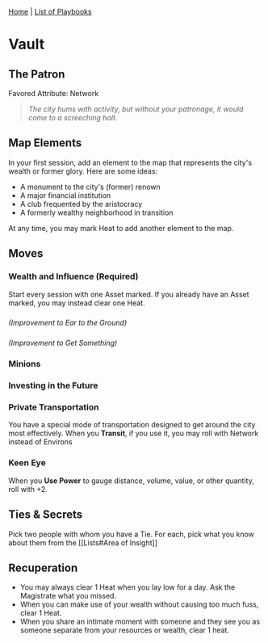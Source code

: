 [Home](../index.md) | [List of Playbooks](../index.md#Playbooks)

# Vault
## The Patron
Favored Attribute: Network

>*The city hums with activity, but without your patronage, it would come to a screeching halt.*

## Map Elements
In your first session, add an element to the map that represents the city's wealth or former glory. Here are some ideas:

- A monument to the city's (former) renown
- A major financial institution
- A club frequented by the aristocracy
- A formerly wealthy neighborhood in transition

At any time, you may mark Heat to add another element to the map.

## Moves
### Wealth and Influence (Required)
Start every session with one Asset marked. If you already have an Asset marked, you may instead clear one Heat.

### 
*(Improvement to Ear to the Ground)*

### 
*(Improvement to Get Something)*

### Minions

### Investing in the Future

### Private Transportation
 You have a special mode of transportation designed to get around the city most effectively. When you **Transit**, if you use it, you may roll with Network instead of Environs

### Keen Eye
When you **Use Power** to gauge distance, volume, value, or other quantity, roll with +2.


## Ties & Secrets
Pick two people with whom you have a Tie. For each, pick what you know about them from the [[Lists#Area of Insight]]


## Recuperation
- You may always clear 1 Heat when you lay low for a day. Ask the Magistrate what you missed.
- When you can make use of your wealth without causing too much fuss, clear 1 Heat.
- When you share an intimate moment with someone and they see you as someone separate from your resources or wealth, clear 1 heat.